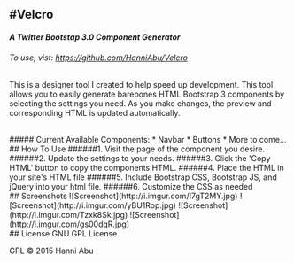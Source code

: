 #__Velcro__
---
#### _A Twitter Bootstap 3.0 Component Generator_
###### To use, vist: https://github.com/HanniAbu/Velcro


This is a designer tool I created to help speed up development. This tool allows you to easily generate barebones HTML Bootstrap 3 components by selecting the settings you need. As you make changes, the preview and corresponding HTML is updated automatically. 


<br>
##### Current Available Components:
* Navbar
* Buttons
* More to come...


<br>
## How To Use
######1. Visit the page of the component you desire.
######2. Update the settings to your needs.
######3. Click the 'Copy HTML' button to copy the components HTML.
######4. Place the HTML in your site's HTML file
######5. Include Bootstrap CSS, Bootstrap JS, and jQuery into your html file.
######6. Customize the CSS as needed



<br>
## Screenshots
![Screenshot](http://i.imgur.com/I7gT2MY.jpg)
![Screenshot](http://i.imgur.com/yBU1Rop.jpg)
![Screenshot](http://i.imgur.com/Tzxk8Sk.jpg)
![Screenshot](http://i.imgur.com/gs00dqR.jpg)



<br>
## License
GNU GPL License

GPL © 2015 Hanni Abu
